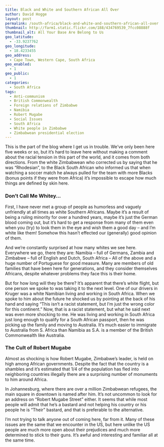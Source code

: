 ```yaml
---
title: Black and White and Southern African All Over
author: David Hogge
layout: post
permalink: /south-africa/black-and-white-and-southern-african-all-over.html
thumbnail: http://farm1.static.flickr.com/188/434769539_7fcc08888f
thumbnail_alt: All Your Base Are Belong to Us
geo_latitude:
  - -33.9237762
geo_longitude:
  - 18.4233455
geo_address:
  - Cape Town, Western Cape, South Africa
geo_enabled:
  - 1
geo_public:
  - 1
categories:
  - South Africa
tags:
  - Anti-communism
  - British Commonwealth
  - Foreign relations of Zimbabwe
  - Namibia
  - Robert Mugabe
  - Social Issues
  - South Africa
  - White people in Zimbabwe
  - Zimbabwean presidential election
---
```

This is the part of the blog where I get us in trouble. We&#8217;ve only been here five weeks or so, but it&#8217;s hard to leave here without making a comment about the racial tension in this part of the world, and it comes from both directions. From the white Zimbabwean who corrected us by saying that he was &#8220;Rhodesian&#8221;, to the Black South African who informed us that when watching a soccer match he always pulled for the team with more Blacks (bonus points if they were from Africa) it&#8217;s impossible to escape how much things are defined by skin here.

### Don&#8217;t Call Me Whitey&#8230;

First, I have never met a group of people as humorless and vaguely unfriendly at all times as white Southern Africans. Maybe it&#8217;s a result of being a ruling minority for over a hundred years, maybe it&#8217;s just the German blood coming out, but it&#8217;s hard to get a response from many of them even when you (try) to look them in the eye and wish them a good day &#8211; and I&#8217;m white like them! Somehow this hasn&#8217;t effected our (generally) good opinion of them.

And we&#8217;re constantly surprised at how many whites we see here. Everywhere we go, there they are: Namibia &#8211; full of Germans, Zambia and Zimbabwe &#8211; full of English and Dutch, South Africa &#8211; All of the above and a huge number of Portuguese for good measure. Many are members of old families that have been here for generations, and they consider themselves Africans, despite whatever problems they face this is their home.

But for how long will they be there? It&#8217;s apparent that there&#8217;s white flight, but one person we spoke to was taking it to the next level. One of our drivers in Kruger was a white Namibian living and working in South Africa. When we spoke to him about the future he shocked us by pointing at the back of his hand and saying &#8220;This isn&#8217;t a racist statement, but I&#8217;m just the wrong color for this continent.&#8221; Now, that is a racist statement, but what he said next was even more shocking to me. He was living and working in South Africa just long enough to qualify for a South African passport, then he was picking up the family and moving to Australia. It&#8217;s much easier to immigrate to Australia from S. Africa than Namibia as S.A. is a member of the British Commonwealth like Australia.

### The Cult of Robert Mugabe

Almost as shocking is how Robert Mugabe, Zimbabwe&#8217;s leader, is held on high among African governments. Despite the fact that the country is a shambles and it&#8217;s estimated that 1/4 of the population has fled into neighboring countries illegally there are a surprising number of monuments to him around Africa.

In Johannesburg, where there are over a million Zimbabwean refugees, the main square in downtown is named after him. It&#8217;s not uncommon to look for an address on &#8220;Robert Mugabe Street&#8221; either. It seems that while most people will admit that he&#8217;s a bastard and not helping his country or his people he is &#8220;Their&#8221; bastard, and that is preferable to the alternative.

I&#8217;m not trying to talk anyone out of coming here, far from it. Many of these issues are the same that we encounter in the US, but here unlike the US people are much more open about their prejudices and much more determined to stick to their guns. It&#8217;s awful and interesting and familiar all at the same time.